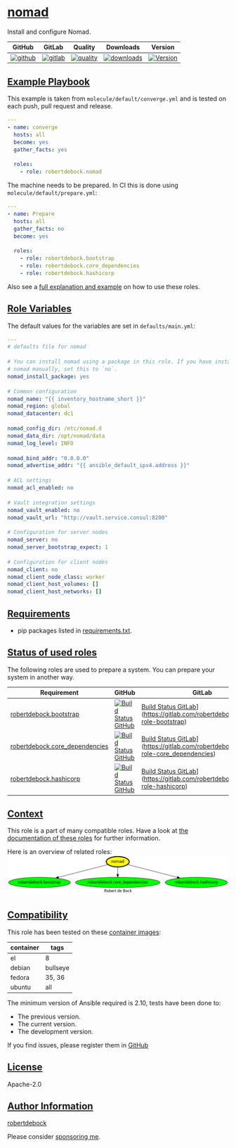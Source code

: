# [nomad](#nomad)

Install and configure Nomad.

| GitHub                                                                                                                                                             | GitLab                                                                                                                                         | Quality                                                                                                   | Downloads                                                                                                  | Version                                                                                                                                               |
| ------------------------------------------------------------------------------------------------------------------------------------------------------------------ | ---------------------------------------------------------------------------------------------------------------------------------------------- | --------------------------------------------------------------------------------------------------------- | ---------------------------------------------------------------------------------------------------------- | ----------------------------------------------------------------------------------------------------------------------------------------------------- |
| [![github](https://github.com/robertdebock/ansible-role-nomad/workflows/Ansible%20Molecule/badge.svg)](https://github.com/robertdebock/ansible-role-nomad/actions) | [![gitlab](https://gitlab.com/robertdebock/ansible-role-nomad/badges/master/pipeline.svg)](https://gitlab.com/robertdebock/ansible-role-nomad) | [![quality](https://img.shields.io/ansible/quality/51615)](https://galaxy.ansible.com/robertdebock/nomad) | [![downloads](https://img.shields.io/ansible/role/d/51615)](https://galaxy.ansible.com/robertdebock/nomad) | [![Version](https://img.shields.io/github/release/robertdebock/ansible-role-nomad.svg)](https://github.com/robertdebock/ansible-role-nomad/releases/) |

## [Example Playbook](#example-playbook)

This example is taken from `molecule/default/converge.yml` and is tested on each push, pull request and release.

```yaml
---
- name: converge
  hosts: all
  become: yes
  gather_facts: yes

  roles:
    - role: robertdebock.nomad
```

The machine needs to be prepared. In CI this is done using `molecule/default/prepare.yml`:

```yaml
---
- name: Prepare
  hosts: all
  gather_facts: no
  become: yes

  roles:
    - role: robertdebock.bootstrap
    - role: robertdebock.core_dependencies
    - role: robertdebock.hashicorp
```

Also see a [full explanation and example](https://robertdebock.nl/how-to-use-these-roles.html) on how to use these roles.

## [Role Variables](#role-variables)

The default values for the variables are set in `defaults/main.yml`:

```yaml
---
# defaults file for nomad

# You can install nomad using a package in this role. If you have installed
# nomad manually, set this to `no`.
nomad_install_package: yes

# Common configuration
nomad_name: "{{ inventory_hostname_short }}"
nomad_region: global
nomad_datacenter: dc1

nomad_config_dir: /etc/nomad.d
nomad_data_dir: /opt/nomad/data
nomad_log_level: INFO

nomad_bind_addr: "0.0.0.0"
nomad_advertise_addr: "{{ ansible_default_ipv4.address }}"

# ACL settings
nomad_acl_enabled: no

# Vault integration settings
nomad_vault_enabled: no
nomad_vault_url: "http://vault.service.consul:8200"

# Configuration for server nodes
nomad_server: no
nomad_server_bootstrap_expect: 1

# Configuration for client nodes
nomad_client: no
nomad_client_node_class: worker
nomad_client_host_volumes: []
nomad_client_host_networks: []
```

## [Requirements](#requirements)

- pip packages listed in [requirements.txt](https://github.com/robertdebock/ansible-role-nomad/blob/master/requirements.txt).

## [Status of used roles](#status-of-requirements)

The following roles are used to prepare a system. You can prepare your system in another way.

| Requirement                                                                                 | GitHub                                                                                                                                                                                                  | GitLab                                                                                                                                                                              |
| ------------------------------------------------------------------------------------------- | ------------------------------------------------------------------------------------------------------------------------------------------------------------------------------------------------------- | ----------------------------------------------------------------------------------------------------------------------------------------------------------------------------------- |
| [robertdebock.bootstrap](https://galaxy.ansible.com/robertdebock/bootstrap)                 | [![Build Status GitHub](https://github.com/robertdebock/ansible-role-bootstrap/workflows/Ansible%20Molecule/badge.svg)](https://github.com/robertdebock/ansible-role-bootstrap/actions)                 | [Build Status GitLab](https://gitlab.com/robertdebock/ansible-role-bootstrap/badges/master/pipeline.svg)](<https://gitlab.com/robertdebock/ansible-role-bootstrap>)                 |
| [robertdebock.core_dependencies](https://galaxy.ansible.com/robertdebock/core_dependencies) | [![Build Status GitHub](https://github.com/robertdebock/ansible-role-core_dependencies/workflows/Ansible%20Molecule/badge.svg)](https://github.com/robertdebock/ansible-role-core_dependencies/actions) | [Build Status GitLab](https://gitlab.com/robertdebock/ansible-role-core_dependencies/badges/master/pipeline.svg)](<https://gitlab.com/robertdebock/ansible-role-core_dependencies>) |
| [robertdebock.hashicorp](https://galaxy.ansible.com/robertdebock/hashicorp)                 | [![Build Status GitHub](https://github.com/robertdebock/ansible-role-hashicorp/workflows/Ansible%20Molecule/badge.svg)](https://github.com/robertdebock/ansible-role-hashicorp/actions)                 | [Build Status GitLab](https://gitlab.com/robertdebock/ansible-role-hashicorp/badges/master/pipeline.svg)](<https://gitlab.com/robertdebock/ansible-role-hashicorp>)                 |

## [Context](#context)

This role is a part of many compatible roles. Have a look at [the documentation of these roles](https://robertdebock.nl/) for further information.

Here is an overview of related roles:
![dependencies](https://raw.githubusercontent.com/robertdebock/ansible-role-nomad/png/requirements.png "Dependencies")

## [Compatibility](#compatibility)

This role has been tested on these [container images](https://hub.docker.com/u/robertdebock):

| container | tags     |
| --------- | -------- |
| el        | 8        |
| debian    | bullseye |
| fedora    | 35, 36   |
| ubuntu    | all      |

The minimum version of Ansible required is 2.10, tests have been done to:

- The previous version.
- The current version.
- The development version.

If you find issues, please register them in [GitHub](https://github.com/robertdebock/ansible-role-nomad/issues)

## [License](#license)

Apache-2.0

## [Author Information](#author-information)

[robertdebock](https://robertdebock.nl/)

Please consider [sponsoring me](https://github.com/sponsors/robertdebock).

